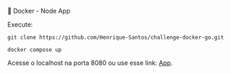 🐋 Docker - Node App

Execute:

```
git clone https://github.com/Henrique-Santos/challenge-docker-go.git
```

```
docker compose up
```

Acesse o localhost na porta 8080 ou use esse link: [App](http://localhost:8080/).